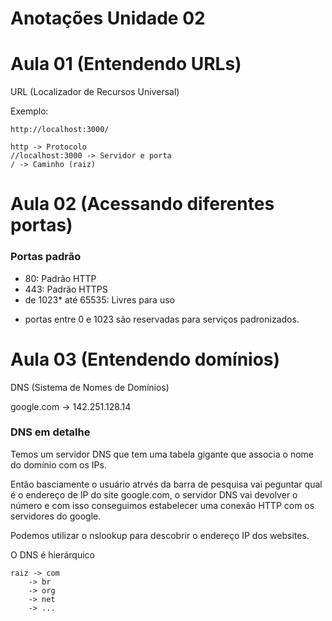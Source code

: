 # Anotações Unidade 02

# Aula 01 (Entendendo URLs)

URL (Localizador de Recursos Universal)

Exemplo:

    http://localhost:3000/

    http -> Protocolo
    //localhost:3000 -> Servidor e porta
    / -> Caminho (raiz)

# Aula 02 (Acessando diferentes portas)

### Portas padrão

- 80: Padrão HTTP
- 443: Padrão HTTPS
- de 1023* até 65535: Livres para uso

* portas entre 0 e 1023 são reservadas para serviços padronizados.

# Aula 03 (Entendendo domínios)

DNS (Sistema de Nomes de Domínios)

google.com -> 142.251.128.14

### DNS em detalhe

Temos um servidor DNS que tem uma tabela gigante que associa o nome do domínio com os IPs.

Então basciamente o usuário atrvés da barra de pesquisa vai peguntar qual é o endereço de IP do site google.com, o servidor DNS vai devolver o número e com isso conseguimos estabelecer uma conexão HTTP com os servidores do google.

Podemos utilizar o nslookup para descobrir o endereço IP dos websites.

O DNS é hierárquico

    raiz -> com
        -> br
        -> org
        -> net
        -> ...







